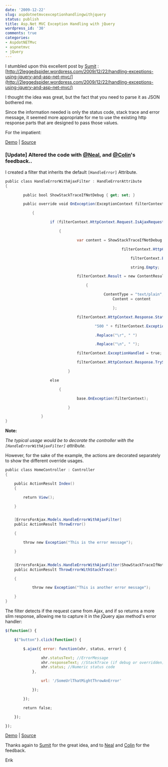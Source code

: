```yaml
---
date: '2009-12-22'
slug: aspdotnetmvcexceptionhandlingwithjquery
status: publish
title: Asp.Net MVC Exception Handling with jQuery
wordpress_id: '30'
comments: true
categories:
- AspdotNETMvc
- aspnetmvc
- jQuery
---
```


I stumbled upon this
excellent post by [Sumit](http://2leggedspider.wordpress.com/) : [http://2leggedspider.wordpress.com/2009/12/22/handling-exceptions-using-jquery-and-asp-net-mvc/](http://2leggedspider.wordpress.com/2009/12/22/handling-exceptions-using-jquery-and-asp-net-mvc/)

I thought the idea was great, but the fact that you need to parse it as JSON bothered me.

Since the information needed is only the status code, stack trace and error message, it seemed more appropriate for me to use the existing http response parts that are designed to pass those values.

For the impatient:

[Demo](http://demos.erikzaadi.com/ErrorsForAjax/) | [Source](http://demos.erikzaadi.com/ErrorsForAjax/Content/Source.zip)

###  [Update] Altered the code with [@Neal](http://randomcode.net.nz/), and [@Colin](http://colinbowern.com/)'s feedback..

I created a filter that inherits the default `[HandleError]` Attribute.

```csharp
public class HandleErrorWithAjaxFilter : HandleErrorAttribute  
{  

        public bool ShowStackTraceIfNotDebug { get; set; }  

        public override void OnException(ExceptionContext filterContext)  

            {  

                    if (filterContext.HttpContext.Request.IsAjaxRequest())  

                        {  

                                var content = ShowStackTraceIfNotDebug ||  

                                                    filterContext.HttpContext.IsDebuggingEnabled ?  

                                                        filterContext.Exception.StackTrace :  

                                                        string.Empty;  

                                filterContext.Result = new ContentResult  

                                    {  

                                            ContentType = "text/plain",//Thanks Colin  
                                                Content = content  

                                                };  

                                filterContext.HttpContext.Response.Status =  

                                        "500 " + filterContext.Exception.Message  

                                        .Replace("\r", " ")  

                                        .Replace("\n", " ");  

                                filterContext.ExceptionHandled = true;  

                                filterContext.HttpContext.Response.TrySkipIisCustomErrors = true;  

                            }  

                    else  

                        {  

                                base.OnException(filterContext);  

                            }  

                }  
}  
```

**Note:**

_The typical usage would be to decorate the controller with the `[HandleErrorWithAjaxFilter]` attribute._

However, for the sake of the example, the actions are decorated separately to show the different override usages.

```csharp
public class HomeController : Controller  
{  

    public ActionResult Index()  
    {  

        return View();  

    }  


    [ErrorsForAjax.Models.HandleErrorWithAjaxFilter]  
    public ActionResult ThrowError()  

    {  

        throw new Exception("This is the error message");  

    }  


    [ErrorsForAjax.Models.HandleErrorWithAjaxFilter(ShowStackTraceIfNotDebug = true)]  
    public ActionResult ThrowErrorWithStackTrace()  

    {  

            throw new Exception("This is another error message");  

    }  
}  
```


The filter detects if the request came from Ajax, and if so returns a more slim response, allowing me to capture it in the jQuery ajax method's error handler:


```javascript
$(function() {  

    $("button").click(function() {  

        $.ajax({ error: function(xhr, status, error) {  

                xhr.statusText; //ErrorMessage  
                xhr.responseText; //StackTrace (if debug or overridden)  
                xhr.status; //Numeric status code  
            },  

                url: '/SomeUrlThatMightThrowAnError'  

            });  

        });  

        return false;  

    });  

});  
```

[Demo](http://demos.erikzaadi.com/ErrorsForAjax/) | [Source](http://demos.erikzaadi.com/ErrorsForAjax/Content/Source.zip)

Thanks again to [Sumit](http://2leggedspider.wordpress.com/) for the great idea, and to [Neal](http://randomcode.net.nz/) and [Colin](http://colinbowern.com/) for the feedback.

Erik
